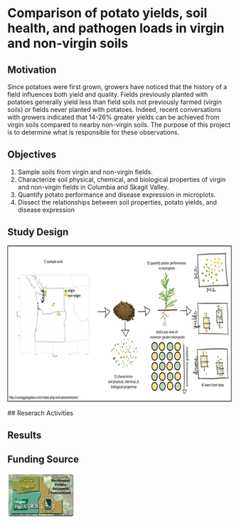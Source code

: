# Comparison of potato yields, soil health, and pathogen loads in virgin and non-virgin soils
## Motivation
Since potatoes were first grown, growers have noticed that the history of a field influences both yield and quality. Fields previously planted with potatoes generally yield less than field soils not previously farmed (virgin soils) or fields never planted with potatoes. Indeed, recent conversations with growers indicated that 14-26% greater yields can be achieved from virgin soils compared to nearby non-virgin soils. The purpose of this project is to determine what is responsible for these observations.  
## Objectives 
1. Sample soils from virgin and non-virgin fields.
2. Characterize soil physical, chemical, and biological properties of virgin and non-virgin fields in Columbia and Skagit Valley.
3. Quantify potato performance and disease expression in microplots.
4. Dissect the relationships between soil properties, potato yields, and disease expression 
## Study Design
<p align="left">
  <img width="700" height="350" src="Flowchart.png">
  </p>
## Reserach Activities

## Results

## Funding Source
<p align="left">
  <img width="150" height="100" src="ConsortiumBanner2.png">
  </p>


